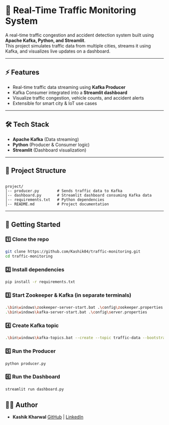 # 🚦 Real-Time Traffic Monitoring System

A real-time traffic congestion and accident detection system built using **Apache Kafka, Python, and Streamlit**.  
This project simulates traffic data from multiple cities, streams it using Kafka, and visualizes live updates on a dashboard.

---

## ⚡ Features
- Real-time traffic data streaming using **Kafka Producer**
- Kafka Consumer integrated into a **Streamlit dashboard**
- Visualize traffic congestion, vehicle counts, and accident alerts
- Extensible for smart city & IoT use cases

---

## 🛠️ Tech Stack
- **Apache Kafka** (Data streaming)
- **Python** (Producer & Consumer logic)
- **Streamlit** (Dashboard visualization)

---

## 📂 Project Structure
```

project/
│-- producer.py        # Sends traffic data to Kafka
│-- dashboard.py       # Streamlit dashboard consuming Kafka data
│-- requirements.txt   # Python dependencies
│-- README.md          # Project documentation

````

---

## 🚀 Getting Started

### 1️⃣ Clone the repo
```bash
git clone https://github.com/Kashik04/traffic-monitoring.git
cd traffic-monitoring
````

### 2️⃣ Install dependencies

```bash
pip install -r requirements.txt
```

### 3️⃣ Start Zookeeper & Kafka (in separate terminals)

```bash
.\bin\windows\zookeeper-server-start.bat .\config\zookeeper.properties
.\bin\windows\kafka-server-start.bat .\config\server.properties
```

### 4️⃣ Create Kafka topic

```bash
.\bin\windows\kafka-topics.bat --create --topic traffic-data --bootstrap-server localhost:9092 --partitions 1 --replication-factor 1
```

### 5️⃣ Run the Producer

```bash
python producer.py
```

### 6️⃣ Run the Dashboard

```bash
streamlit run dashboard.py
```

## 👨‍💻 Author

* **Kashik Kharwal**
  [GitHub](https://github.com/Kashik04) | [LinkedIn](#)

```


